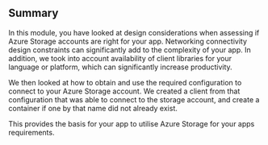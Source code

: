 ## Summary

In this module, you have looked at design considerations when assessing if Azure Storage accounts are right for your app. Networking connectivity design constraints can significantly add to the complexity of your app. In addition, we took into account availability of client libraries for your language or platform, which can significantly increase productivity.

We then looked at how to obtain and use the required configuration to connect to your Azure Storage account. We created a client from that configuration that was able to connect to the storage account, and create a container if one by that name did not already exist.

This provides the basis for your app to utilise Azure Storage for your apps requirements.

